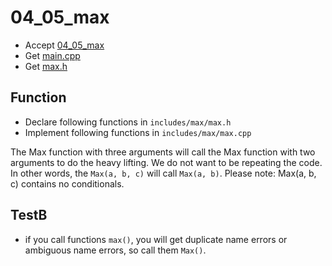 # 04_05_max

- Accept [04_05_max](https://classroom.github.com/a/r677FjUI)
- Get [main.cpp](main.cpp)
- Get [max.h](max.h)


## Function

- Declare following functions in `includes/max/max.h`
- Implement following functions in `includes/max/max.cpp`


The Max function with three arguments will call the Max function with two arguments to do the heavy lifting. We do not want to be repeating the code. In other words, the `Max(a, b, c)` will call `Max(a, b)`. Please note: Max(a, b, c) contains no conditionals.


## TestB

- if you call functions `max()`, you will get duplicate name errors or ambiguous name errors, so call them `Max()`.
